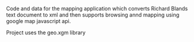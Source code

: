 Code and data for the mapping application which converts Richard Blands text document to xml and then supports browsing annd mapping using google map javascript api.

Project uses the geo.xgm library 
